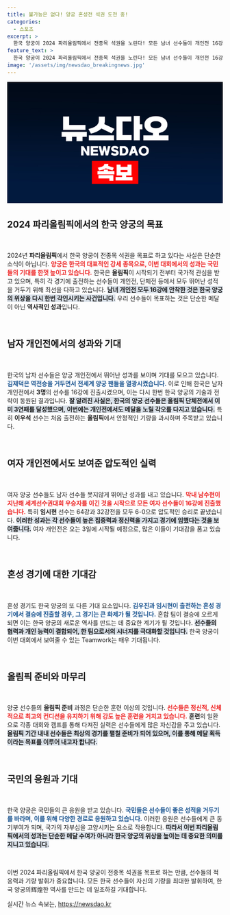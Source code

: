 ```yaml
---
title: 불가능은 없다! 양궁 혼성전 석권 도전 중!
categories:
  - 스포츠
excerpt: >
  한국 양궁이 2024 파리올림픽에서 전종목 석권을 노린다! 모든 남녀 선수들이 개인전 16강에 진출, 올림픽 역사적인 기록을 다시 쓴다. 김제덕과 막내 남수현의 활약이 기대된다. 클릭해서 더 알아보세요!
feature_text: >
  한국 양궁이 2024 파리올림픽에서 전종목 석권을 노린다! 모든 남녀 선수들이 개인전 16강에 진출, 올림픽 역사적인 기록을 다시 쓴다. 김제덕과 막내 남수현의 활약이 기대된다. 클릭해서 더 알아보세요!
image: '/assets/img/newsdao_breakingnews.jpg'
---
```


<p><img src="/assets/img/newsdao_breakingnews.jpg" alt="flaretime 속보" /></p>

<h2 data-ke-size="size26">2024 파리올림픽에서의 한국 양궁의 목표</h2>

<p data-ke-size="size16">&nbsp;</p> 

<p>2024년 <b>파리올림픽</b>에서 한국 양궁이 전종목 석권을 목표로 하고 있다는 사실은 단순한 소식이 아닙니다. <b><span style="color: #ee2323;">양궁은 한국의 대표적인 강세 종목으로, 이번 대회에서의 성과는 국민들의 기대를 한껏 높이고 있습니다.</span></b> 한국은 <b>올림픽</b>이 시작되기 전부터 국가적 관심을 받고 있으며, 특히 각 경기에 출전하는 선수들이 개인전, 단체전 등에서 모두 뛰어난 성적을 거두기 위해 최선을 다하고 있습니다. <b><span style="background-color: #21538527;">남녀 개인전 모두 16강에 안착한 것은 한국 양궁의 위상을 다시 한번 각인시키는 사건입니다.</span></b> 우리 선수들이 목표하는 것은 단순한 메달이 아닌 <b>역사적인 성과</b>입니다. </p>

<p data-ke-size="size16">&nbsp;</p> 

<h2 data-ke-size="size26">남자 개인전에서의 성과와 기대</h2>

<p data-ke-size="size16">&nbsp;</p> 

<p>한국의 남자 선수들은 양궁 개인전에서 뛰어난 성과를 보이며 기대를 모으고 있습니다. <b><span style="color: #1a5490;">김제덕은 역전승을 거두면서 전세계 양궁 팬들을 열광시켰습니다.</span></b> 이로 인해 한국은 남자 개인전에서 <b>3명</b>의 선수를 16강에 진출시켰으며, 이는 다시 한번 한국 양궁의 기술과 전략이 동원된 결과입니다. <b><span style="background-color: #21538527;">잘 알려진 사실은, 한국의 양궁 선수들은 올림픽 단체전에서 이미 3연패를 달성했으며, 이번에는 개인전에서도 메달을 노릴 각오를 다지고 있습니다.</span></b> 특히 <b>이우석</b> 선수는 처음 출전하는 <b>올림픽</b>에서 안정적인 기량을 과시하며 주목받고 있습니다. </p>

<p data-ke-size="size16">&nbsp;</p> 

<h2 data-ke-size="size26">여자 개인전에서도 보여준 압도적인 실력</h2>

<p data-ke-size="size16">&nbsp;</p> 

<p>여자 양궁 선수들도 남자 선수들 못지않게 뛰어난 성과를 내고 있습니다. <b><span style="color: #ee2323;">막내 남수현이 지난해 세계선수권대회 우승자를 이긴 것을 시작으로 모든 여자 선수들이 16강에 진출했습니다.</span></b> 특히 <b>임시현</b> 선수는 64강과 32강전을 모두 6-0으로 압도적인 승리로 끝냈습니다. <b><span style="background-color: #21538527;">이러한 성과는 각 선수들이 높은 집중력과 정신력을 가지고 경기에 임했다는 것을 보여줍니다.</span></b> 여자 개인전은 오는 3일에 시작될 예정으로, 많은 이들이 기대감을 품고 있습니다. </p>

<p data-ke-size="size16">&nbsp;</p> 

<h2 data-ke-size="size26">혼성 경기에 대한 기대감</h2>

<p data-ke-size="size16">&nbsp;</p> 

<p>혼성 경기도 한국 양궁의 또 다른 기대 요소입니다. <b><span style="color: #1a5490;">김우진과 임시현이 출전하는 혼성 경기에서 결승에 진출할 경우, 그 경기는 큰 화제가 될 것입니다.</span></b> 혼합 팀이 결승에 오르게 되면 이는 한국 양궁의 새로운 역사를 만드는 데 중요한 계기가 될 것입니다. <b><span style="background-color: #21538527;">선수들의 협력과 개인 능력이 결합되어, 한 팀으로서의 시너지를 극대화할 것입니다.</span></b> 한국 양궁이 이번 대회에서 보여줄 수 있는 Teamwork는 매우 기대됩니다. </p>

<p data-ke-size="size16">&nbsp;</p> 

<h2 data-ke-size="size26">올림픽 준비와 마무리</h2>

<p data-ke-size="size16">&nbsp;</p> 

<p>양궁 선수들의 <b>올림픽 준비</b> 과정은 단순한 훈련 이상의 것입니다. <b><span style="color: #ee2323;">선수들은 정신적, 신체적으로 최고의 컨디션을 유지하기 위해 강도 높은 훈련을 거치고 있습니다.</span></b> <b>훈련</b>의 일환으로 각종 대회와 캠프를 통해 다져진 실력은 선수들에게 많은 자신감을 주고 있습니다. <b><span style="background-color: #21538527;">올림픽 기간 내내 선수들은 최상의 경기를 펼칠 준비가 되어 있으며, 이를 통해 메달 획득이라는 목표를 이루어 내고자 합니다.</span></b> </p>

<p data-ke-size="size16">&nbsp;</p> 

<h2 data-ke-size="size26">국민의 응원과 기대</h2>

<p data-ke-size="size16">&nbsp;</p> 

<p>한국 양궁은 국민들의 큰 응원을 받고 있습니다. <b><span style="color: #1a5490;">국민들은 선수들이 좋은 성적을 거두기를 바라며, 이를 위해 다양한 경로로 응원하고 있습니다.</span></b> 이러한 응원은 선수들에게 큰 동기부여가 되며, 국가의 자부심을 고양시키는 요소로 작용합니다. <b><span style="background-color: #21538527;">따라서 이번 파리올림픽에서의 성과는 단순한 메달 수여가 아니라 한국 양궁의 위상을 높이는 데 중요한 의미를 지니고 있습니다.</span></b> </p>

<p data-ke-size="size16">&nbsp;</p> 

<p>이번 2024 파리올림픽에서 한국 양궁이 전종목 석권을 목표로 하는 만큼, 선수들의 적응력과 기량 발휘가 중요합니다. 모든 한국 선수들이 자신의 기량을 최대한 발휘하여, 한국 양궁의辉煌한 역사를 만드는 데 일조하길 기대합니다.</p>
실시간 뉴스 속보는, <a href="https://newsdao.kr" rel="dofollow">https://newsdao.kr</a>


